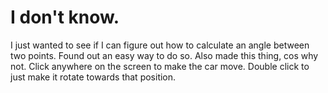# I don't know.

I just wanted to see if I can figure out how to calculate an angle between two points. Found out an easy way to do so. Also made this thing, cos why not. Click anywhere on the screen to make the car move. Double click to just make it rotate towards that position.

